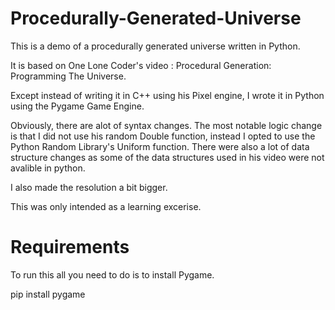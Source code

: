 # Procedurally-Generated-Universe
This is a demo of a procedurally generated universe written in Python.

It is based on One Lone Coder's video : Procedural Generation: Programming The Universe.

Except instead of writing it in C++ using his Pixel engine, I wrote it in Python using the Pygame Game Engine.

Obviously, there are alot of syntax changes. The most notable logic change is that I did not use his random
Double function, instead I opted to use the Python Random 
Library's Uniform function. There were also a lot of data 
structure changes as some of the data structures used in
his video were not avalible in python.

I also made the resolution a bit bigger.

This was only intended as a learning excerise.

# Requirements
To run this all you need to do is to install Pygame.

pip install pygame
